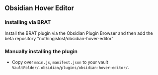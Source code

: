 ## Obsidian Hover Editor

### Installing via BRAT

Install the BRAT plugin via the Obsidian Plugin Browser and then add the beta repository "nothingislost/obsidian-hover-editor"

### Manually installing the plugin

- Copy over `main.js`, `manifest.json` to your vault `VaultFolder/.obsidian/plugins/obsidian-hover-editor/`.
